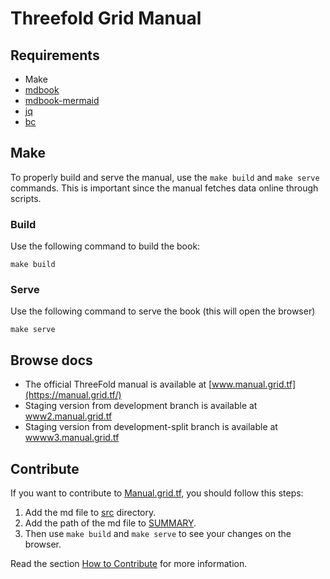 # Threefold Grid Manual

## Requirements

- Make
- [mdbook](https://rust-lang.github.io/mdBook/guide/installation.html)
- [mdbook-mermaid](https://github.com/badboy/mdbook-mermaid)
- [jq](https://jqlang.github.io/jq/)
- [bc](https://www.gnu.org/software/bc/)

## Make

To properly build and serve the manual, use the `make build` and `make serve` commands. This is important since the manual fetches data online through scripts.

### Build

Use the following command to build the book:

`make build`

### Serve

Use the following command to serve the book (this will open the browser)

`make serve`

## Browse docs

- The official ThreeFold manual is available at [www.manual.grid.tf](https://manual.grid.tf/)
- Staging version from development branch is available at [www2.manual.grid.tf](https://www2.manual.grid.tf)
- Staging version from development-split branch is available at [wwww3.manual.grid.tf](https://www3.manual.grid.tf)

## Contribute

If you want to contribute to [Manual.grid.tf](https://manual.grid.tf/), you should follow this steps:

1. Add the md file to [src](./src) directory.
2. Add the path of the md file to [SUMMARY](./src/SUMMARY.md).
3. Then use `make build` and `make serve` to see your changes on the browser.

Read the section [How to Contribute](https://manual.grid.tf/contribute/contribute.html) for more information.